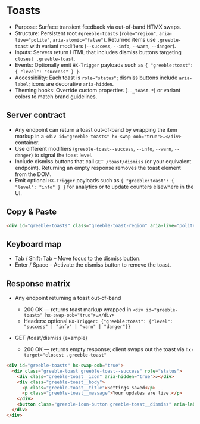 # Toasts

- Purpose: Surface transient feedback via out-of-band HTMX swaps.
- Structure: Persistent root `#greeble-toasts` (`role="region"`, `aria-live="polite"`, `aria-atomic="false"`). Returned items use `.greeble-toast` with variant modifiers (`--success`, `--info`, `--warn`, `--danger`).
- Inputs: Servers return HTML that includes dismiss buttons targeting `closest .greeble-toast`.
- Events: Optionally emit `HX-Trigger` payloads such as `{ "greeble:toast": { "level": "success" } }`.
- Accessibility: Each toast is `role="status"`; dismiss buttons include `aria-label`; icons are decorative `aria-hidden`.
- Theming hooks: Override custom properties (`--_toast-*`) or variant colors to match brand guidelines.

## Server contract

- Any endpoint can return a toast out-of-band by wrapping the item markup in a `<div id="greeble-toasts" hx-swap-oob="true">…</div>` container.
- Use different modifiers (`greeble-toast--success`, `--info`, `--warn`, `--danger`) to signal the
  toast level.
- Include dismiss buttons that call `GET /toast/dismiss` (or your equivalent endpoint). Returning an
  empty response removes the toast element from the DOM.
- Emit optional `HX-Trigger` payloads such as `{ "greeble:toast": { "level": "info" } }` for
  analytics or to update counters elsewhere in the UI.

## Copy & Paste

```html
<div id="greeble-toasts" class="greeble-toast-region" aria-live="polite" aria-label="Notifications"></div>
```

## Keyboard map

- Tab / Shift+Tab – Move focus to the dismiss button.
- Enter / Space – Activate the dismiss button to remove the toast.

## Response matrix

- Any endpoint returning a toast out-of-band
  - 200 OK — returns toast markup wrapped in `<div id="greeble-toasts" hx-swap-oob="true">…</div>`
  - Headers: optional `HX-Trigger: {"greeble:toast": {"level": "success" | "info" | "warn" | "danger"}}`

- GET /toast/dismiss (example)
  - 200 OK — returns empty response; client swaps out the toast via `hx-target="closest .greeble-toast"`

```html
<div id="greeble-toasts" hx-swap-oob="true">
  <div class="greeble-toast greeble-toast--success" role="status">
    <div class="greeble-toast__icon" aria-hidden="true">✔</div>
    <div class="greeble-toast__body">
      <p class="greeble-toast__title">Settings saved</p>
      <p class="greeble-toast__message">Your updates are live.</p>
    </div>
    <button class="greeble-icon-button greeble-toast__dismiss" aria-label="Dismiss" hx-get="/toast/dismiss" hx-target="closest .greeble-toast" hx-swap="outerHTML">×</button>
  </div>
</div>
```
